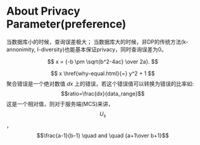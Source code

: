 # About Privacy Parameter(preference)
当数据库小的时候，查询误差极大；
当数据库大的时候，非DP的传统方法(k-annonimity, I-diversity)也能基本保证privacy，同时查询误差为0。

$$ x = {-b \pm \sqrt{b^2-4ac} \over 2a}. $$

$$
x \href{why-equal.html}{=} y^2 + 1
$$
聚合错误是一个绝对数值 $dx$ 上的错误，若这个错误值可以转换为错误的比率如: $$ratio=\frac{dx}{data_range}$$ 这是一个相对值，则对于服务端(MCS)来讲，$$U_s$$，$$\frac{a-1}{b-1} \quad and \quad {a+1\over b+1}$$